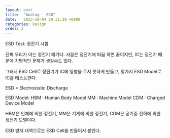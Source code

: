 ```yaml
---
layout: post
title:  "Analog - ESD"
date:   2023-10-04 19:31:29 +0900
categories: Design
order: 3
---
```


ESD Test: 정전기 시험

진짜 우리가 아는 정전기 얘기다.
사람은 정전기에 따끔 하면 끝이지만, IC는 정전기 때문에 치명적인 문제가 생길수도 있다.

그래서 ESD Cell로 정전기가 IC에 영향을 주지 못하게 만들고,
몇가지 ESD Model로 IC를 테스트한다.

ESD = Electrostatic Discharge

ESD Model:
HBM : Human Body Model
MM : Machine Model
CDM : Charged Device Model

HBM은 인체에 의한 정전기, MM은 기계에 의한 정전기, CDM은 공기중 전하에 의한 정전기 모델이다.

ESD 방지 대책으로는 ESD Cell을 만들어서 붙인다.

